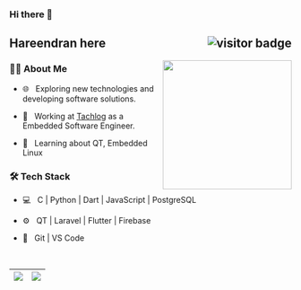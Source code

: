 ### Hi there 👋


<h2> Hareendran here <img align='right' src="https://visitor-badge.laobi.icu/badge?page_id=hareendranmg.hareendranmg&style=flat-square" alt="visitor badge"/> </h2>

<img src="https://raw.githubusercontent.com/MicaelliMedeiros/micaellimedeiros/master/image/computer-illustration.png" width="230" align='right'>

<h3> 🧑‍💻 About Me </h3>



- 🌐 &nbsp; Exploring new technologies and developing software solutions.

- 💼 &nbsp; Working at [Tachlog](https://tachlog.com) as a Embedded Software Engineer.

- 🌱 &nbsp; Learning about QT, Embedded Linux


<h3>🛠 Tech Stack</h3>


- 💻 &nbsp; C | Python | Dart | JavaScript | PostgreSQL

- ⚙️ &nbsp; QT | Laravel | Flutter | Firebase 

- 🔧 &nbsp; Git | VS Code


<br/>

<div>

![](https://github-readme-stats.vercel.app/api?username=hareendranmg&show_icons=true&count_private=true&hide=issues) | ![](https://github-readme-stats.vercel.app/api/top-langs/?username=hareendranmg&layout=compact)
----------------------------------------------------------------------------------------------------------------------------- | --------------------------------------------------------------------------------------------------------

</div>
<br/>

